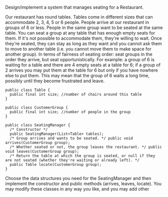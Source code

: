 Design/implement a system that manages seating for a Restaurant.

Our restaurant has round tables.
Tables come in different sizes that can accommodate 2, 3, 4, 5 or 6 people.
People arrive at our restaurant in groups of 6 or less.
People in the same group want to be seated at the same table.
You can seat a group at any table that has enough empty seats for them. If it's not possible to accommodate them, they're willing to wait.
Once they're seated, they can stay as long as they want and you cannot ask them to move to another table (i.e. you cannot move them to make space for another group).
In terms of fairness of seating order: seat groups in the order they arrive, but seat opportunistically. For example: a group of 6 is waiting for a table and there are 4 empty seats at a table for 6; if a group of 2 arrives you may put them at the table for 6 but only if you have nowhere else to put them. This may mean that the group of 6 waits a long time, possibly until they become frustrated and leave.

```
public class Table {
  public final int size; //number of chairs around this table
}

public class CustomerGroup {
  public final int size; //number of people in the group
}

public class SeatingManager {
  /* Constructor */
  public SeatingManager(List<Table> tables);
  /* Group arrives and wants to be seated. */ public void arrives(CustomerGroup group);
  /* Whether seated or not, the group leaves the restaurant. */ public void leaves(CustomerGroup group);
  /* Return the table at which the group is seated, or null if they are not seated (whether they're waiting or already left). */
  public Table locate(CustomerGroup group); 
}
```

Choose the data structures you need for the SeatingManager and then implement the constructor and public methods (arrives, leaves, locate). You may modify these classes in any way you like, and you may add other
